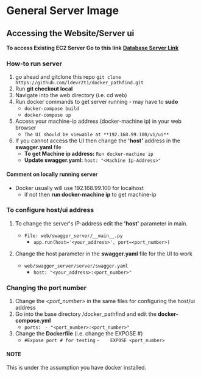# General Server Image


## Accessing the Website/Server ui
**To access Existing EC2 Server Go to this link** [**Database Server Link**](<http://ec2-35-167-218-237.us-west-2.compute.amazonaws.com:8080/v1/ui/>)

### How-to run server
1. go ahead and gitclone this repo
`git clone https://github.com/ldevr2t1/docker_pathfind.git`
2. Run **git checkout local**
3. Navigate into the web directory (i.e. cd web)
4. Run docker commands to get server running - may have to **sudo**
    * `docker-compose build`
    * `docker-compose up`
5. Access your machine-ip address (docker-machine ip) in your web browser
    * `The UI should be viewable at **192.168.99.100/v1/ui**`
6.  If you cannot access the UI then change the **'host'** address in the **swagger.yaml** file
    * **To get Machine ip address:** `Run docker-machine ip` 
    * **Update swagger.yaml:** `host: "<Machine Ip-Address>"`

#### Comment on locally running server
- Docker usually will use 192.168.99.100 for localhost 
	- if not then **run docker-machine ip** to get machine-ip


### To configure host/ui address
1. To change the server's IP-address edit the **'host'** parameter in main.
    * `File: web/swagger_server/__main__.py`
        - `app.run(host='<your_address>', port=<port_number>)`
    
2. Change the host parameter in the **swagger.yaml** file for the UI to work
    * `web/swagger_server/server/swagger.yaml`
        - `host: "<your_address>:<port_number>"`

### Changing the port number
1. Change the *<port_number>* in the same files for configuring the host/ui address
2. Go into the base directory /docker_pathfind and edit the **docker-compose.yml**
    * `ports: ` 
        `- "<port_number>:<port_number>"`
3. Change the **Dockerfile** (i.e. change the EXPOSE #)
    * `#Expose port # for testing`
    -`    EXPOSE <port_number>`



#### NOTE
This is under the assumption you have docker installed.
